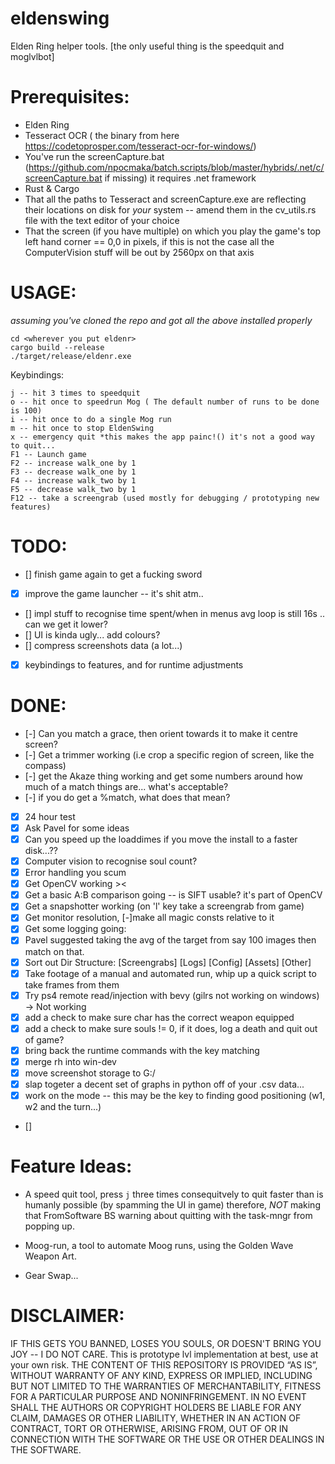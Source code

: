 # eldenswing

Elden Ring helper tools. [the only useful thing is the speedquit and moglvlbot]

# Prerequisites:

- Elden Ring
- Tesseract OCR ( the binary from here https://codetoprosper.com/tesseract-ocr-for-windows/)
- You've run the screenCapture.bat (https://github.com/npocmaka/batch.scripts/blob/master/hybrids/.net/c/screenCapture.bat if missing) it requires .net framework
- Rust & Cargo
- That all the paths to Tesseract and screenCapture.exe are reflecting their locations on disk for _your_ system -- amend them in the cv_utils.rs file with the text editor of your choice
- That the screen (if you have multiple) on which you play the game's top left hand corner == 0,0 in pixels, if this is not the case all the ComputerVision stuff will be out by 2560px on that axis

# USAGE:

_assuming you've cloned the repo and got all the above installed properly_

```
cd <wherever you put eldenr>
cargo build --release
./target/release/eldenr.exe

```

Keybindings:

```
j -- hit 3 times to speedquit
o -- hit once to speedrun Mog ( The default number of runs to be done is 100)
i -- hit once to do a single Mog run
m -- hit once to stop EldenSwing
x -- emergency quit *this makes the app painc!() it's not a good way to quit...
F1 -- Launch game
F2 -- increase walk_one by 1
F3 -- decrease walk_one by 1
F4 -- increase walk_two by 1
F5 -- decrease walk_two by 1
F12 -- take a screengrab (used mostly for debugging / prototyping new features)
```

# TODO:

- [] finish game again to get a fucking sword
- [x] improve the game launcher -- it's shit atm..
- [] impl stuff to recognise time spent/when in menus avg loop is still 16s .. can we get it lower?
- [] UI is kinda ugly... add colours?
- [] compress screenshots data (a lot...)
- [x] keybindings to features, and for runtime adjustments

# DONE:

- [-] Can you match a grace, then orient towards it to make it centre screen?
- [-] Get a trimmer working (i.e crop a specific region of screen, like the compass)
- [-] get the Akaze thing working and get some numbers around how much of a match things are... what's acceptable?
- [-] if you do get a %match, what does that mean?
- [x] 24 hour test
- [x] Ask Pavel for some ideas
- [x] Can you speed up the loaddimes if you move the install to a faster disk...??
- [x] Computer vision to recognise soul count?
- [x] Error handling you scum
- [x] Get OpenCV working ><
- [x] Get a basic A:B comparison going -- is SIFT usable? it's part of OpenCV
- [x] Get a snapshotter working (on 'l' key take a screengrab from game)
- [x] Get monitor resolution, [-]make all magic consts relative to it
- [x] Get some logging going:
- [x] Pavel suggested taking the avg of the target from say 100 images then match on that.
- [x] Sort out Dir Structure: [Screengrabs] [Logs] [Config] [Assets] [Other]
- [x] Take footage of a manual and automated run, whip up a quick script to take frames from them
- [x] Try ps4 remote read/injection with bevy (gilrs not working on windows) -> Not working
- [x] add a check to make sure char has the correct weapon equipped
- [x] add a check to make sure souls != 0, if it does, log a death and quit out of game?
- [x] bring back the runtime commands with the key matching
- [x] merge rh into win-dev
- [x] move screenshot storage to G:/
- [x] slap togeter a decent set of graphs in python off of your .csv data...
- [x] work on the mode -- this may be the key to finding good positioning (w1, w2 and the turn...)
- []

# Feature Ideas:

- A speed quit tool, press `j` three times consequitvely to quit faster than is humanly possible (by spamming the UI in game) therefore, _NOT_ making that FromSoftware BS warning about quitting with the task-mngr from popping up.

- Moog-run, a tool to automate Moog runs, using the Golden Wave Weapon Art.

- Gear Swap...


# DISCLAIMER:
IF THIS GETS YOU BANNED, LOSES YOU SOULS, OR DOESN'T BRING YOU JOY -- I DO NOT CARE.
This is prototype lvl implementation at best, use at your own risk.
THE CONTENT OF THIS REPOSITORY IS PROVIDED “AS IS”, WITHOUT WARRANTY OF ANY KIND, EXPRESS OR IMPLIED, INCLUDING BUT NOT LIMITED TO THE WARRANTIES OF MERCHANTABILITY, FITNESS FOR A PARTICULAR PURPOSE AND NONINFRINGEMENT. IN NO EVENT SHALL THE AUTHORS OR COPYRIGHT HOLDERS BE LIABLE FOR ANY CLAIM, DAMAGES OR OTHER LIABILITY, WHETHER IN AN ACTION OF CONTRACT, TORT OR OTHERWISE, ARISING FROM, OUT OF OR IN CONNECTION WITH THE SOFTWARE OR THE USE OR OTHER DEALINGS IN THE SOFTWARE.
